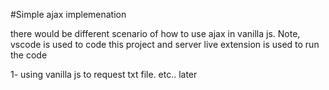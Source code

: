 #Simple ajax implemenation 

there would be different scenario of how to use ajax in vanilla js.
Note, vscode is used to code this project and server live extension is used to run the code

1- using vanilla js to request txt file.
etc.. later